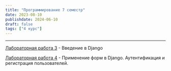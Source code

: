 ```yaml
---
title: "Программирование 7 семестр"
date: 2023-08-10
publishdate: 2024-06-10
draft: false
tags: ["4 курс"]
---
```


---
[Лабораторная работа 3](https://github.com/danyakr/prog_7_lr_3) - Введение в Django

[Лабораторная работа 4](https://github.com/danyakr/prog_7_lr_4) - Применение форм в Django. Аутентификация и регистрация пользователей.
